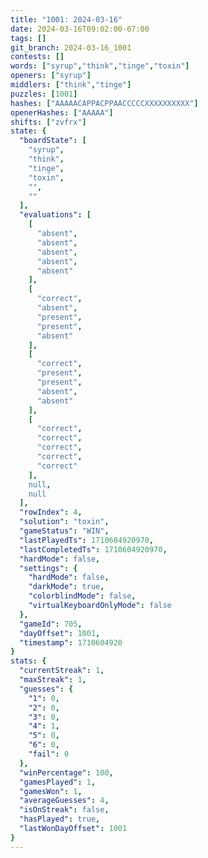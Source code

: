 ```yaml
---
title: "1001: 2024-03-16"
date: 2024-03-16T09:02:00-07:00
tags: []
git_branch: 2024-03-16_1001
contests: []
words: ["syrup","think","tinge","toxin"]
openers: ["syrup"]
middlers: ["think","tinge"]
puzzles: [1001]
hashes: ["AAAAACAPPACPPAACCCCCXXXXXXXXXX"]
openerHashes: ["AAAAA"]
shifts: ["zvfrx"]
state: {
  "boardState": [
    "syrup",
    "think",
    "tinge",
    "toxin",
    "",
    ""
  ],
  "evaluations": [
    [
      "absent",
      "absent",
      "absent",
      "absent",
      "absent"
    ],
    [
      "correct",
      "absent",
      "present",
      "present",
      "absent"
    ],
    [
      "correct",
      "present",
      "present",
      "absent",
      "absent"
    ],
    [
      "correct",
      "correct",
      "correct",
      "correct",
      "correct"
    ],
    null,
    null
  ],
  "rowIndex": 4,
  "solution": "toxin",
  "gameStatus": "WIN",
  "lastPlayedTs": 1710604920970,
  "lastCompletedTs": 1710604920970,
  "hardMode": false,
  "settings": {
    "hardMode": false,
    "darkMode": true,
    "colorblindMode": false,
    "virtualKeyboardOnlyMode": false
  },
  "gameId": 705,
  "dayOffset": 1001,
  "timestamp": 1710604920
}
stats: {
  "currentStreak": 1,
  "maxStreak": 1,
  "guesses": {
    "1": 0,
    "2": 0,
    "3": 0,
    "4": 1,
    "5": 0,
    "6": 0,
    "fail": 0
  },
  "winPercentage": 100,
  "gamesPlayed": 1,
  "gamesWon": 1,
  "averageGuesses": 4,
  "isOnStreak": false,
  "hasPlayed": true,
  "lastWonDayOffset": 1001
}
---
```

<!-- more -->
